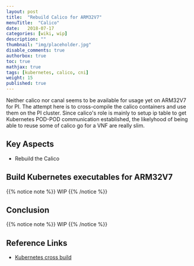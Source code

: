 ```yaml
---
layout: post
title:  "Rebuild Calico for ARM32V7"
menuTitle:  "Calico"
date:   2018-07-17
categories: [wiki, wip]
description: ""
thumbnail: "img/placeholder.jpg"
disable_comments: true
authorbox: true
toc: true
mathjax: true
tags: [kubernetes, calico, cni]
weight: 15 
published: true
---
```


Neither calico nor canal seems to be available for usage yet on ARM32V7 for PI.
The attempt here is to cross-compile the calico containers and use them on the PI cluster.
Since calico's role is mainly to setup ip table to get Kubernetes POD-POD communication established,
the likelyhood of being able to reuse some of calico go for a VNF are really slim.

<!--more-->

## Key Aspects

- Rebuild the Calico 

## Build Kubernetes executables for ARM32V7

{{% notice note %}}
WIP
{{% /notice %}}

## Conclusion

{{% notice note %}}
WIP
{{% /notice %}}

## Reference Links

- [Kubernetes cross build]()

